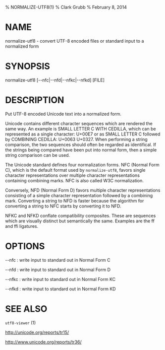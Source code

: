 % NORMALIZE-UTF8(1)
% Clark Grubb
% February 8, 2014


# NAME

normalize-utf8 - convert UTF-8 encoded files or standard input to a normalized form

# SYNOPSIS

normalize-utf8 [--nfc|--nfd|--nfkc|--nfkd] [FILE]

# DESCRIPTION

Put UTF-8 encoded Unicode text into a normalized form.

Unicode contains different character sequences which are
rendered the same way.  An example is SMALL LETTER C WITH CEDILLA,
which can be represented as a single character: U+00E7 or as SMALL LETTER C
followed by COMBINING CEDILLA: U+0063 U+0327.  When
performing a string comparison, the two sequences should often
be regarded as identifical.  If the strings being compared have
been put into normal form, then a simple string comparison can be
used.

The Unicode standard defines four normalization forms.  NFC (Normal Form C),
which is the default format used by `normalize-utf8`, favors single character
representations over multiple character representations containing
combining marks.  NFC is also called W3C normalization.

Conversely, NFD (Normal Form D) favors multiple character representations
consisting of a simple character representation followed by a combining mark.  Converting
a string to NFD is faster because the algorithm for converting a string to NFC starts by
converting it to NFD.

NFKC and NFKD conflate compatibility composites.  These are sequences which are
visually distinct but semantically the same.  Examples are the ff and ffi ligatures.


# OPTIONS

--nfc
: write input to standard out in Normal Form C

--nfd
: write input to standard out in Normal Form D

--nfkc
: write input to standard out in Normal Form KC

--nfkd
: write input to standard out in Normal Form KD


# SEE ALSO

`utf8-viewer` (1)

http://unicode.org/reports/tr15/

http://www.unicode.org/reports/tr36/
